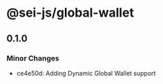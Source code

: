 # @sei-js/global-wallet

## 0.1.0

### Minor Changes

- ce4e50d: Adding Dynamic Global Wallet support
